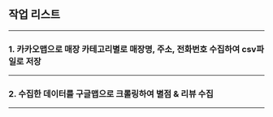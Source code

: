 ## 작업 리스트
---

### 1. 카카오맵으로 매장 카테고리별로 매장명, 주소, 전화번호 수집하여 csv파일로 저장
---
### 2. 수집한 데이터를 구글맵으로 크롤링하여 별점 & 리뷰 수집
---

